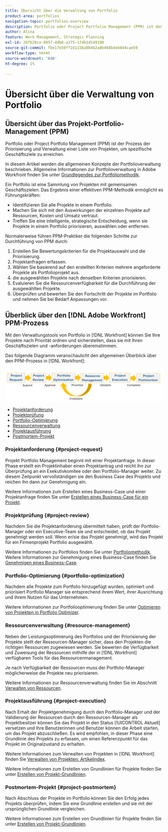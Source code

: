 ```yaml
---
title: Übersicht über die Verwaltung von Portfolio
product-area: portfolios
navigation-topic: portfolios-overview
description: Portfolio oder Project Portfolio Management (PPM) ist der Prozess der Priorisierung und Verwaltung einer Liste von Projekten, um spezifische Geschäftsziele zu erreichen. Ein Portfolio ist eine Sammlung von Projekten mit gemeinsamen Geschäftszielen.
author: Alina
feature: Work Management, Strategic Planning
exl-id: 26fb28ce-0957-4db6-a275-174b1d149180
source-git-commit: fbe17e50ff161156a0b4b2a8b468b4eb844cae59
workflow-type: tm+mt
source-wordcount: '648'
ht-degree: 1%

---
```


# Übersicht über die Verwaltung von Portfolio

<!--Audited: 09/2024-->

## Übersicht über das Projekt-Portfolio-Management (PPM)

Portfolio oder Project Portfolio Management (PPM) ist der Prozess der Priorisierung und Verwaltung einer Liste von Projekten, um spezifische Geschäftsziele zu erreichen.

In diesem Artikel werden die allgemeinen Konzepte der Portfolioverwaltung beschrieben. Allgemeine Informationen zur Portfolioverwaltung in Adobe Workfront finden Sie unter [Grundlegendes zur Portfoliomethodik](/help/quicksilver/manage-work/portfolios/portfolios-overview/portfolio-overview.md).

Ein Portfolio ist eine Sammlung von Projekten mit gemeinsamen Geschäftszielen. Das Ergebnis einer effektiven PPM-Methodik ermöglicht es Führungskräften:

* Identifizieren Sie alle Projekte in einem Portfolio.
* Machen Sie sich mit den Auswirkungen der einzelnen Projekte auf Ressourcen, Kosten und Umsatz vertraut.
* Treffen Sie eine intelligente, strategische Entscheidung, wenn sie Projekte in einem Portfolio priorisieren, auswählen oder entfernen.

Normalerweise führen PPM-Praktiker die folgenden Schritte zur Durchführung von PPM durch:

1. Erstellen Sie Bewertungskriterien für die Projektauswahl und die Priorisierung.
1. Projektanfragen erfassen.
1. Wählen Sie basierend auf den erstellten Kriterien mehrere angeforderte Projekte als Portfolioprojekt aus.
1. die ausgewählten Projekte nach denselben Kriterien priorisieren.
1. Evaluieren Sie die Ressourcenverfügbarkeit für die Durchführung der ausgewählten Projekte.
1. Überprüfen und bewerten Sie den Fortschritt der Projekte im Portfolio und nehmen Sie bei Bedarf Anpassungen vor.

## Überblick über den [!DNL Adobe Workfront] PPM-Prozess

Mit den Verwaltungstools von Portfolio in [!DNL Workfront] können Sie Ihre Projekte nach Priorität ordnen und sicherstellen, dass sie mit Ihren Geschäftszielen und -anforderungen übereinstimmen.

Das folgende Diagramm veranschaulicht den allgemeinen Überblick über den PPM-Prozess in [!DNL Workfront]:

![Prozess der Projektportfolioverwaltung](assets/project-portfolio-management-process-diagram.png)

* [Projektanforderung](#project-request)
* [Projektprüfung](#project-review)
* [Portfolio-Optimierung](#portfolio-optimization)
* [Ressourcenverwaltung](#resource-management)
* [Projektausführung](#project-execution)
* [Postmortem-Projekt](#project-postmortem)

### Projektanforderung {#project-request}

Projekt Portfolio Management beginnt mit einer Projektanfrage. In dieser Phase erstellt ein Projektinhaber einen Projektantrag und reicht ihn zur Überprüfung an ein Exekutivkomitee oder den Portfolio-Manager weiter. Zu diesem Zeitpunkt vervollständigen sie den Business Case des Projekts und reichen ihn dann zur Genehmigung ein.

Weitere Informationen zum Erstellen eines Business-Case und einer Projektanfrage finden Sie unter [Erstellen eines Business-Case für ein Projekt](../../../manage-work/projects/define-a-business-case/create-business-case.md).

### Projektprüfung {#project-review}

Nachdem Sie die Projektanforderung übermittelt haben, prüft der Portfolio-Manager oder ein Executive-Team sie und entscheidet, ob das Projekt genehmigt werden soll. Wenn er/sie das Projekt genehmigt, wird das Projekt für ein Firmenprojekt Portfolio ausgewählt.

Weitere Informationen zu Portfolios finden Sie unter [Portfoliomethodik &#x200B;](../../../manage-work/portfolios/portfolios-overview/portfolio-overview.md). Weitere Informationen zur Genehmigung eines Business-Case finden Sie [Genehmigen eines Business-Case](../../../manage-work/projects/define-a-business-case/approve-business-case.md).

### Portfolio-Optimierung {#portfolio-optimization}

Nachdem alle Projekte zum Portfolio hinzugefügt wurden, optimiert und priorisiert Portfolio Manager sie entsprechend ihrem Wert, ihrer Ausrichtung und ihrem Nutzen für das Unternehmen.

Weitere Informationen zur Portfoliooptimierung finden Sie unter [Optimieren von Projekten in Portfolio Optimizer](../../../manage-work/portfolios/portfolio-optimizer/optimize-projects-in-portfolio-optimizer.md).

### Ressourcenverwaltung {#resource-management}

Neben der Leistungsoptimierung des Portfolios und der Priorisierung der Projekte stellt der Ressourcen-Manager sicher, dass den Projekten die richtigen Ressourcen zugewiesen werden. Sie bewerten die Verfügbarkeit und Zuweisung der Ressourcen mithilfe der in [!DNL Workfront] verfügbaren Tools für das Ressourcenmanagement.

Je nach Verfügbarkeit der Ressourcen muss der Portfolio-Manager möglicherweise die Projekte neu priorisieren.

Weitere Informationen zur Ressourcenverwaltung finden Sie im Abschnitt [Verwalten von Ressourcen](../../../resource-mgmt/manage-resources.md).

### Projektausführung {#project-execution}

Nach Erhalt der Projektgenehmigung durch den Portfolio-Manager und der Validierung der Ressourcen durch den Ressourcen-Manager als Projektbesitzer können Sie das Projekt in den Status [!UICONTROL Aktuell] versetzen und Ihre Benutzerinnen und Benutzer können die Arbeit starten, um das Projekt abzuschließen. Es wird empfohlen, in dieser Phase eine Grundlinie des Projekts zu erfassen, um einen Referenzpunkt für das Projekt im Originalzustand zu erhalten.

Weitere Informationen zum Verwalten von Projekten in [!DNL Workfront] finden Sie [Verwalten von Projekten: Artikelindex](../../../manage-work/projects/manage-projects/manage-projects-overview.md).

Weitere Informationen zum Erstellen von Grundlinien für Projekte finden Sie unter [Erstellen von Projekt-Grundlinien](../../../manage-work/projects/create-projects/create-baselines.md).

### Postmortem-Projekt {#project-postmortem}

Nach Abschluss der Projekte im Portfolio können Sie den Erfolg jedes Projekts überprüfen, indem Sie eine Grundlinie erstellen und sie mit der ursprünglichen Grundlinie vergleichen.

Weitere Informationen zum Erstellen von Grundlinien für Projekte finden Sie unter [Erstellen von Projekt-Grundlinien](../../../manage-work/projects/create-projects/create-baselines.md).
